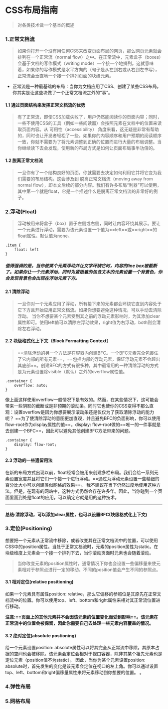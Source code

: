 # CSS布局指南
> 对各类技术做一个基本的概述



### 1.正常文档流
> 如果你打开一个没有用任何CSS来改变页面布局的网页，那么网页元素就会排列在一个正常流（normal flow）之中。在正常流中，元素盒子（boxes）会基于文档的写作模式（writing mode）一个接一个地排列。这就意味着，如果你的写作模式是水平方向的（句子是从左到右或从右到左书写），正常流会垂直地一个接一个排列页面的块级元素。

- 正常流是一种最基础的布局：当你为文档应用了CSS、创建了某些CSS布局，你其实是让这些块做了一个正常文档流之外的“事”。

#### 1.1 通过页面结构来发挥正常文档流的优势
> 有了正常流，即使CSS加载失败了，用户仍然能阅读你的页面内容；同时，一些不使用CSS的工具（例如一些阅读器）会按照元素在文档中的位置来读取页面内容。从 可用性（accessibility） 角度来看，这无疑是非常有帮助的，同时也让开发者轻松了一些。如果你的内容顺序和用户预期的阅读顺序一致，你就不需要为了将元素调整到正确的位置而进行大量的布局调整。当你继续读下去会发现，使用新的布局方式是如何让页面布局事半功倍的。

#### 1.2 脱离正常文档流
> 一旦你有了一个结构良好的页面，你就需要去决定如何利用它并将它变为我们需要的布局结构。这会涉及到 脱离正常文档流（moving away from normal flow），即本文后续的部分内容。我们有许多布局“利器”可以使用，其中第一个就是float，它是一个描述什么是脱离正常文档流的非常好的例子。



### 2.浮动(Float)
> 浮动被用来将盒子（box）置于左侧或右侧，同时让内容环绕其展示。要让一个元素进行浮动，需要为该元素设置一个值为==left==或==right==的float属性。默认值为none。


```
.item {
    float: left
}
```
##### 值得强调的是，当你使某个元素浮动并让文字环绕它时，内容的line box被截断了。如果你让一个元素浮动，同时为紧跟着的包含文本的元素设置一个背景色，你会发现背景色会出现在浮动元素下方。

#### 2.1 清除浮动

>一旦你对一个元素应用了浮动，所有接下来的元素都会环绕它直到内容处于它下方且开始应用正常文档流。如果你想要避免这种情况，可以手动去清除浮动。
当你不想要某个元素受到其之前的浮动元素影响时，为其添加clear属性即可。使用left值可以清除左浮动效果，right值为右浮动，both则会清除左右浮动。

#### 2.2  块级格式化上下文（Block Formatting Context）
> ==清除浮动的另一个方法是在容器内创建BFC。一个BFC元素完全包裹住了它内部的所有元素==，==包括内部的浮动元素，保证浮动元素不会超出其底部==。创建BFC的方式有很多种，其中最常用的一种清除浮动的方式是为元素设置除visible（默认）之外的overflow属性值。

```
.container {
    overflow: auto;
}
```
像上面这样使用overflow一般情况下是有效的。然而，在某些情况下，这可能会带来一些阴影的截断或是非预期的滚动条。同时它也使你的CSS变得不那么直观：设置overflow是因为你想要展示滚动条还是仅仅为了获取清除浮动的能力呢？
==为了使清除浮动的意图更加直观，并且避免BFC的负面影响，你可以使用flow-root作为display属性的值==。display: flow-root做的==唯一的一件事就是去创建一个BFC==，因此可以避免其他创建BFC方法带来的问题。

```
.container {
    display: flow-root;
}
```

#### 2.3 浮动的一些遗留用法 
 在新的布局方式出现以前，float经常会被用来创建多栏布局。我们会给一系列元素设置宽度并且将它们一个接一个进行浮动。==通过为浮动元素设置一些精细的百分比大小可以创建类似网格的效果==。
我不建议在当下仍然过度地使用这种方法。但是，在现有的网站中，这种方式仍然会存在许多年。因此，当你碰到一个页面里面到处是float的应用，可以确定它就是用的这种技术。

---

#### 总结:清除浮动，可以添加clear属性，也可以设置BFC(块级格式化上下文)

### 3.定位(Positioning)
想要把一个元素从正常流中移除，或者改变其在正常文档流中的位置，可以使用CSS中的position属性。当处于正常文档流时，元素的position属性为static。在块级维度上元素会一个接一个排列下去，当你滚动页面时元素也会随着滚动。
>当你改变元素的position属性时，通常情况下你也会设置一些偏移量来使元素相对于参照点进行一定的移动。不同的position值会产生不同的参照点。

#### 3.1 相对定位(relative positioning)
如果一个元素具有属性position: relative，那么它偏移的参照位是其原先在正常文档流中的位置。你可以使用top、left、bottom和right属性来相对其正常流位置进行移动。

**注意:==页面上的其他元素并不会因该元素的位置变化而受到影响==。该元素在正常流中的位置会被保留，因此你需要自己去处理一些元素内容覆盖的情况。**

#### 3.2 绝对定位(absolute postioning)
给一个元素设置position: absolute属性可以将其完全从正常流中移除。其原本占据的空间也会被移除。该元素会定位会相对于视口容器，除非其某个祖先元素也是定位元素（position值不为static）。
因此，当你为某个元素设置position: absolute时，首先发生的变化是该元素会定位在视口的左上角。你可以通过设置top、left、bottom和right偏移量属性来将元素移动到你想要的位置。
。

### 4.弹性布局

### 5.网格布局









